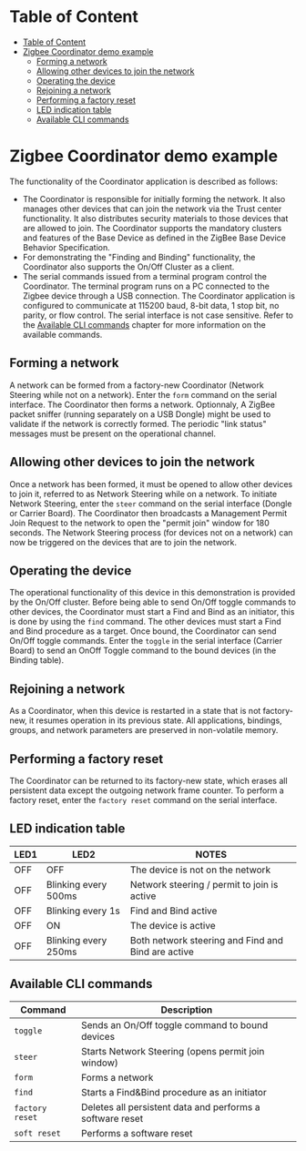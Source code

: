 # Table of Content

- [Table of Content](#table-of-content)
- [Zigbee Coordinator demo example](#zigbee-coordinator-demo-example)
  - [Forming a network](#forming-a-network)
  - [Allowing other devices to join the network](#allowing-other-devices-to-join-the-network)
  - [Operating the device](#operating-the-device)
  - [Rejoining a network](#rejoining-a-network)
  - [Performing a factory reset](#performing-a-factory-reset)
  - [LED indication table](#led-indication-table)
  - [Available CLI commands](#available-cli-commands)

# Zigbee Coordinator demo example

The functionality of the Coordinator application is described as follows:
- The Coordinator is responsible for initially forming the network. It also manages other devices that can join
the network via the Trust center functionality. It also distributes security materials to those devices that are
allowed to join. The Coordinator supports the mandatory clusters and features of the Base Device as defined
in the ZigBee Base Device Behavior Specification.
- For demonstrating the "Finding and Binding" functionality, the Coordinator also supports the On/Off Cluster as
a client.
- The serial commands issued from a terminal program control the Coordinator. The terminal program runs on
a PC connected to the Zigbee device through a USB connection. The Coordinator application is configured to
communicate at 115200 baud, 8-bit data, 1 stop bit, no parity, or flow control. The serial interface is not case sensitive.
Refer to the [Available CLI commands](#available-cli-commands) chapter for more information on the available commands.

## Forming a network

A network can be formed from a factory-new Coordinator (Network Steering while not on a network). Enter the
`form` command on the serial interface. The Coordinator then forms a network. Optionnaly, A ZigBee packet sniffer
(running separately on a USB Dongle) might be used to validate if the network is correctly formed.
The periodic "link status" messages must be present on the operational channel.

## Allowing other devices to join the network

Once a network has been formed, it must be opened to allow other devices to join it, referred to as Network
Steering while on a network. To initiate Network Steering, enter the `steer` command on the serial interface (Dongle or
Carrier Board).
The Coordinator then broadcasts a Management Permit Join Request to the network to open the "permit join"
window for 180 seconds. The Network Steering process (for devices not on a network) can now be triggered on
the devices that are to join the network.

## Operating the device

The operational functionality of this device in this demonstration is provided by the On/Off cluster. Before being able
to send On/Off toggle commands to other devices, the Coordinator must start a Find and Bind as an initiator, this is done
by using the `find` command. The other devices must start a Find and Bind procedure as a target. Once bound, the Coordinator
can send On/Off toggle commands. Enter the `toggle` in the serial interface (Carrier Board) to send an OnOff Toggle
command to the bound devices (in the Binding table).

## Rejoining a network

As a Coordinator, when this device is restarted in a state that is not factory-new, it resumes operation in
its previous state. All applications, bindings, groups, and network parameters are preserved in non-volatile
memory.

## Performing a factory reset

The Coordinator can be returned to its factory-new state, which erases all persistent data except the outgoing
network frame counter. To perform a factory reset, enter the `factory reset` command on the serial interface.

## LED indication table

| LED1 | LED2 | NOTES |
| - | - | - |
| OFF | OFF | The device is not on the network |
| OFF | Blinking every 500ms | Network steering / permit to join is active |
| OFF | Blinking every 1s | Find and Bind active |
| OFF | ON | The device is active |
| OFF | Blinking every 250ms | Both network steering and Find and Bind are active |

## Available CLI commands

| Command | Description |
| - | - |
| `toggle` | Sends an On/Off toggle command to bound devices |
| `steer` | Starts Network Steering (opens permit join window) |
| `form` | Forms a network |
| `find` | Starts a Find&Bind procedure as an initiator |
| `factory reset` | Deletes all persistent data and performs a software reset |
| `soft reset` | Performs a software reset |
